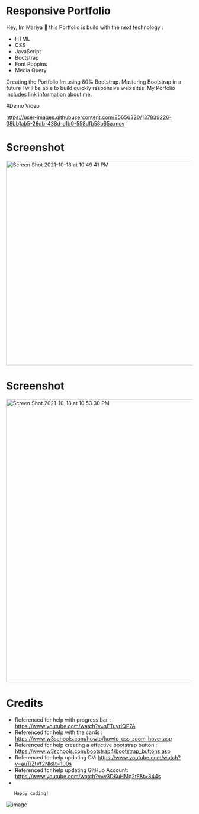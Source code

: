 # Responsive Portfolio
Hey, Im Mariya  👋
this Portfolio is build with the next technology :
* HTML
* CSS
* JavaScript
* Bootstrap
* Font Poppins
*  Media Query
  
  Creating the Portfolio Im using 80% Bootstrap.
  Mastering Bootstrap in a future  I will be able to build quickly responsive web sites.
  My Porfolio includes link information about me. 
  
  #Demo Video
  
  
https://user-images.githubusercontent.com/85656320/137839226-38bb1ab5-26db-438d-a1b0-558dfb58b65a.mov
  

# Screenshot

<img width="552" alt="Screen Shot 2021-10-18 at 10 49 41 PM" src="https://user-images.githubusercontent.com/85656320/137835798-2cfdd503-a462-4965-9f78-8a2be5b0d2c4.png">

# Screenshot

<img width="765" alt="Screen Shot 2021-10-18 at 10 53 30 PM" src="https://user-images.githubusercontent.com/85656320/137836059-f685f000-ade8-45cc-82e3-52a8f5d4aeab.png">

# Credits
 * Referenced for help with progress bar : https://www.youtube.com/watch?v=sFTuyrIQP7A
 * Referenced for help with the cards : https://www.w3schools.com/howto/howto_css_zoom_hover.asp
 * Referenced for help creating a effective bootstrap button : https://www.w3schools.com/bootstrap4/bootstrap_buttons.asp
 * Referenced for help updating CV: https://www.youtube.com/watch?v=auTjZtVf2Nk&t=100s
 * Referenced for help updating GitHub Account: https://www.youtube.com/watch?v=v3DKuHMq2tE&t=344s
 *  
       
       Happy coding!
  ![image](https://user-images.githubusercontent.com/85656320/137840327-e89a3d2a-fbf7-45ca-b8c9-a7c6be876535.png)
